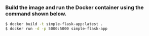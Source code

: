 ### Build the image and run the Docker container using the command shown below.
  
```sh
$ docker build -t simple-flask-app:latest .
$ docker run -d -p 5000:5000 simple-flask-app
```

